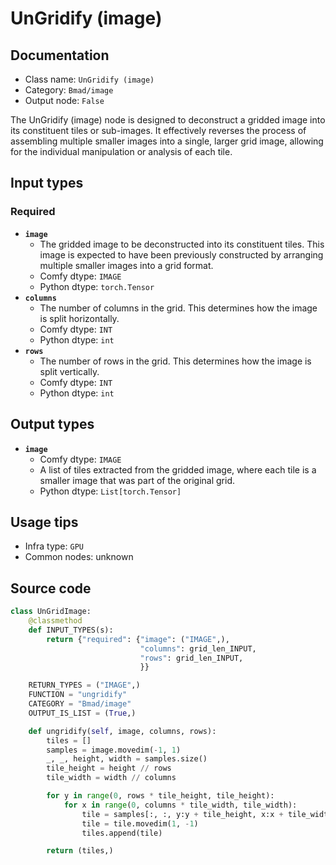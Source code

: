 # UnGridify (image)
## Documentation
- Class name: `UnGridify (image)`
- Category: `Bmad/image`
- Output node: `False`

The UnGridify (image) node is designed to deconstruct a gridded image into its constituent tiles or sub-images. It effectively reverses the process of assembling multiple smaller images into a single, larger grid image, allowing for the individual manipulation or analysis of each tile.
## Input types
### Required
- **`image`**
    - The gridded image to be deconstructed into its constituent tiles. This image is expected to have been previously constructed by arranging multiple smaller images into a grid format.
    - Comfy dtype: `IMAGE`
    - Python dtype: `torch.Tensor`
- **`columns`**
    - The number of columns in the grid. This determines how the image is split horizontally.
    - Comfy dtype: `INT`
    - Python dtype: `int`
- **`rows`**
    - The number of rows in the grid. This determines how the image is split vertically.
    - Comfy dtype: `INT`
    - Python dtype: `int`
## Output types
- **`image`**
    - Comfy dtype: `IMAGE`
    - A list of tiles extracted from the gridded image, where each tile is a smaller image that was part of the original grid.
    - Python dtype: `List[torch.Tensor]`
## Usage tips
- Infra type: `GPU`
- Common nodes: unknown


## Source code
```python
class UnGridImage:
    @classmethod
    def INPUT_TYPES(s):
        return {"required": {"image": ("IMAGE",),
                             "columns": grid_len_INPUT,
                             "rows": grid_len_INPUT,
                             }}

    RETURN_TYPES = ("IMAGE",)
    FUNCTION = "ungridify"
    CATEGORY = "Bmad/image"
    OUTPUT_IS_LIST = (True,)

    def ungridify(self, image, columns, rows):
        tiles = []
        samples = image.movedim(-1, 1)
        _, _, height, width = samples.size()
        tile_height = height // rows
        tile_width = width // columns

        for y in range(0, rows * tile_height, tile_height):
            for x in range(0, columns * tile_width, tile_width):
                tile = samples[:, :, y:y + tile_height, x:x + tile_width]
                tile = tile.movedim(1, -1)
                tiles.append(tile)

        return (tiles,)

```
